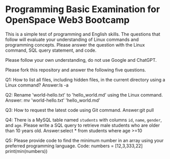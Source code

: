 # Programming Basic Examination for OpenSpace Web3 Bootcamp

This is a simple test of programming and English skills. The questions that follow will evaluate your understanding of Linux commands and programming concepts.
Please answer the question with the Linux command, SQL query statement, and code.

Please follow your own understanding, do not use Google and ChatGPT.

Please fork this repository and answer the following five questions.

Q1: How to list all files, including hidden files, in the current directory using a Linux command?
Answer:ls -a

Q2: Rename 'world-hello.txt' to 'hello_world.md' using the Linux command.
Answer: mv 'world-hello.txt' 'hello_world.md'

Q3: How to request the latest code using Git command.
Answer:git pull

Q4: There is a MySQL table named `students` with columns `id`, `name`, `gender`, and `age`. Please write a SQL
query to retrieve male students who are older than 10 years old.
Answer:select * from students where age >=10

Q5: Please provide code to find the minimum number in an array using your preferred programming language.
Code: numbers = [12,3,333,22]
print(min(numbers))

